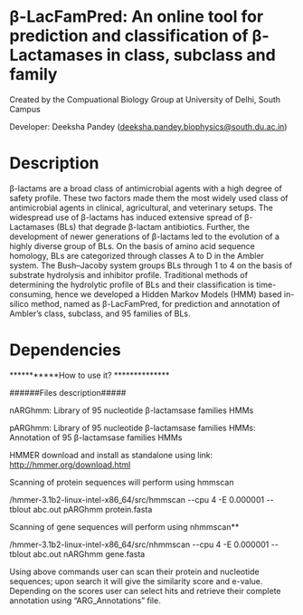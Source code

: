 # β-LacFamPred: An online tool for prediction and classification of β-Lactamases in class, subclass and family
Created by the Compuational Biology Group at University of Delhi, South Campus

Developer: Deeksha Pandey (deeksha.pandey.biophysics@south.du.ac.in)

# Description
β-lactams are a broad class of antimicrobial agents with a high degree of safety profile. These two factors made them the most widely used class of antimicrobial agents in clinical, agricultural, and veterinary setups. The widespread use of β-lactams has induced extensive spread of β-Lactamases (BLs) that degrade β-lactam antibiotics. Further, the development of newer generations of β-lactams led to the evolution of a highly diverse group of BLs. On the basis of amino acid sequence homology, BLs are categorized through classes A to D in the Ambler system. The Bush–Jacoby system groups BLs through 1 to 4 on the basis of substrate hydrolysis and inhibitor profile. Traditional methods of determining the hydrolytic profile of BLs and their classification is time-consuming, hence we developed a Hidden Markov Models (HMM) based in-silico method, named as β-LacFamPred, for prediction and annotation of Ambler’s class, subclass, and 95 families of BLs.

# Dependencies
***********How to use it? **************

######Files description#####

nARGhmm: Library of 95 nucleotide β-lactamsase families HMMs

pARGhmm: Library of 95 nucleotide β-lactamsase families HMMs: Annotation of 95 β-lactamsase families HMMs

HMMER download and install as standalone using link: http://hmmer.org/download.html

Scanning of protein sequences will perform using hmmscan

/hmmer-3.1b2-linux-intel-x86_64/src/hmmscan --cpu 4 -E 0.000001 --tblout abc.out pARGhmm protein.fasta

Scanning of gene sequences will perform using nhmmscan**

/hmmer-3.1b2-linux-intel-x86_64/src/nhmmscan --cpu 4 -E 0.000001 --tblout abc.out nARGhmm gene.fasta

Using above commands user can scan their protein and nucleotide sequences; upon search it will give the similarity score and e-value. Depending on the scores user can select hits and retrieve their complete annotation using “ARG_Annotations” file.

